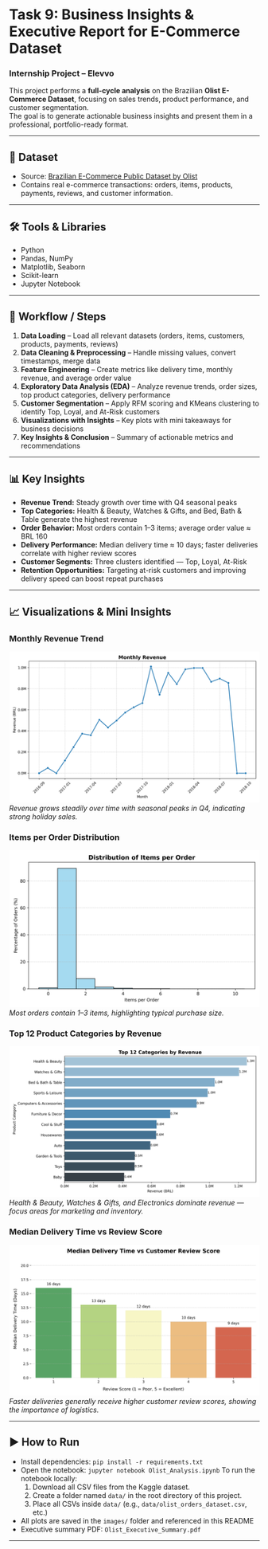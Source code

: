 # Task 9: Business Insights & Executive Report for E-Commerce Dataset
### Internship Project – Elevvo

This project performs a **full-cycle analysis** on the Brazilian **Olist E-Commerce Dataset**, focusing on sales trends, product performance, and customer segmentation.  
The goal is to generate actionable business insights and present them in a professional, portfolio-ready format.

---

## 📂 Dataset
- Source: [Brazilian E-Commerce Public Dataset by Olist](https://www.kaggle.com/datasets/olistbr/brazilian-ecommerce)  
- Contains real e-commerce transactions: orders, items, products, payments, reviews, and customer information.

---

## 🛠️ Tools & Libraries
- Python  
- Pandas, NumPy  
- Matplotlib, Seaborn  
- Scikit-learn  
- Jupyter Notebook  

---

## 🔎 Workflow / Steps
1. **Data Loading** – Load all relevant datasets (orders, items, customers, products, payments, reviews)  
2. **Data Cleaning & Preprocessing** – Handle missing values, convert timestamps, merge data  
3. **Feature Engineering** – Create metrics like delivery time, monthly revenue, and average order value  
4. **Exploratory Data Analysis (EDA)** – Analyze revenue trends, order sizes, top product categories, delivery performance  
5. **Customer Segmentation** – Apply RFM scoring and KMeans clustering to identify Top, Loyal, and At-Risk customers  
6. **Visualizations with Insights** – Key plots with mini takeaways for business decisions  
7. **Key Insights & Conclusion** – Summary of actionable metrics and recommendations  

---

## 📊 Key Insights
- **Revenue Trend:** Steady growth over time with Q4 seasonal peaks  
- **Top Categories:** Health & Beauty, Watches & Gifts, and Bed, Bath & Table generate the highest revenue  
- **Order Behavior:** Most orders contain 1–3 items; average order value ≈ BRL 160  
- **Delivery Performance:** Median delivery time ≈ 10 days; faster deliveries correlate with higher review scores  
- **Customer Segments:** Three clusters identified — Top, Loyal, At-Risk  
- **Retention Opportunities:** Targeting at-risk customers and improving delivery speed can boost repeat purchases  

---

## 📈 Visualizations & Mini Insights

### Monthly Revenue Trend
![Monthly Revenue](images/Monthly_Rev.png)  
*Revenue grows steadily over time with seasonal peaks in Q4, indicating strong holiday sales.*

### Items per Order Distribution
![Items per Order](images/Dist_per_order.png)  
*Most orders contain 1–3 items, highlighting typical purchase size.*

### Top 12 Product Categories by Revenue
![Top Categories](images/top_12.png)  
*Health & Beauty, Watches & Gifts, and Electronics dominate revenue — focus areas for marketing and inventory.*

### Median Delivery Time vs Review Score
![Delivery vs Review](images/Deltime.png)  
*Faster deliveries generally receive higher customer review scores, showing the importance of logistics.*

---

## ▶️ How to Run
- Install dependencies: `pip install -r requirements.txt`  
- Open the notebook: `jupyter notebook Olist_Analysis.ipynb`
  To run the notebook locally:
    1. Download all CSV files from the Kaggle dataset.
    2. Create a folder named `data/` in the root directory of this project.
    3. Place all CSVs inside `data/` (e.g., `data/olist_orders_dataset.csv`, etc.)  
- All plots are saved in the `images/` folder and referenced in this README  
- Executive summary PDF: `Olist_Executive_Summary.pdf`  

---